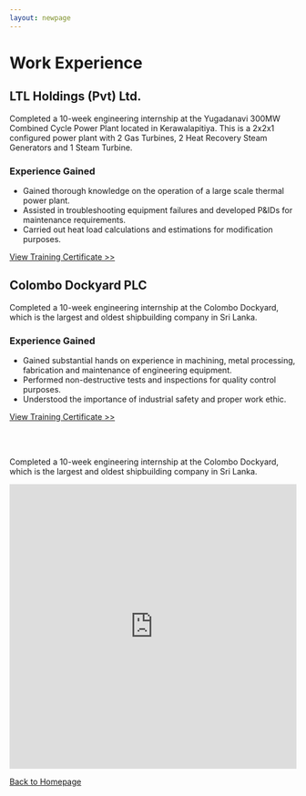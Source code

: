 ```yaml
---
layout: newpage
---
```


# Work Experience

## LTL Holdings (Pvt) Ltd.

Completed a 10-week engineering internship at the Yugadanavi 300MW Combined Cycle Power Plant located in Kerawalapitiya. This is a 2x2x1 configured power plant with 2 Gas Turbines, 2 Heat Recovery Steam Generators and 1 Steam Turbine.  

### Experience Gained

*   Gained thorough knowledge on the operation of a large scale thermal power plant.
*   Assisted in troubleshooting equipment failures and developed P&IDs for maintenance requirements.
*   Carried out heat load calculations and estimations for modification purposes.

<a href="docs/Dockyard_Certificate.pdf" target="_blank">View Training Certificate >></a>

## Colombo Dockyard PLC

Completed a 10-week engineering internship at the Colombo Dockyard, which is the largest and oldest shipbuilding company in Sri Lanka.

### Experience Gained

*   Gained substantial hands on experience in machining, metal processing, fabrication and maintenance of engineering equipment.
*   Performed non-destructive tests and inspections for quality control purposes.
*   Understood the importance of industrial safety and proper work ethic.

<a href="docs/Dockyard_Certificate.pdf" target="_blank">View Training Certificate >></a>

<br/> <br/>

Completed a 10-week engineering internship at the Colombo Dockyard, which is the largest and oldest shipbuilding company in Sri Lanka.

<embed src="https://rajinthss.github.io/docs/PPT.pdf" type="application/pdf" width="100%" height="500px"/>


[Back to Homepage](./)
